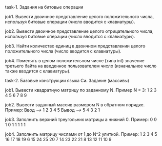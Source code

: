 task-1. Задания на битовые операции

job1. Вывести двоичное представление целого положительного числа,
используя битовые операции (число вводится с клавиатуры).

job2. Вывести двоичное представление целого отрицательного числа,
используя битовые операции (число вводится с клавиатуры).

job3. Найти количество единиц в двоичном представлении целого
положительного числа (число вводится с клавиатуры).

job4. Поменять в целом положительном числе (типа int) значение третьего
байта на введенное пользователем число (изначальное число также
вводится с клавиатуры).


task-2. Базовые конструкции языка Си. Задание (массивы)

job1. Вывести квадратную матрицу по заданному N.
Пример N = 3:
1 2 3
4 5 6
7 8 9

job2. Вывести заданный массив размером N в обратном порядке.
Пример:
Ввод –> 1 2 3 4 5
Вывод –> 5 4 3 2 1

job3. Заполнить верхний треугольник матрицы а нижний 0.
Пример:
0 0 1
0 1 1
1 1 1

job4. Заполнить матрицу числами от 1 до N^2 улиткой.
Пример:
1  2  3  4  5
16 17 18 19 6
15 24 25 20 7
14 23 22 21 8
13 12 11 10 9